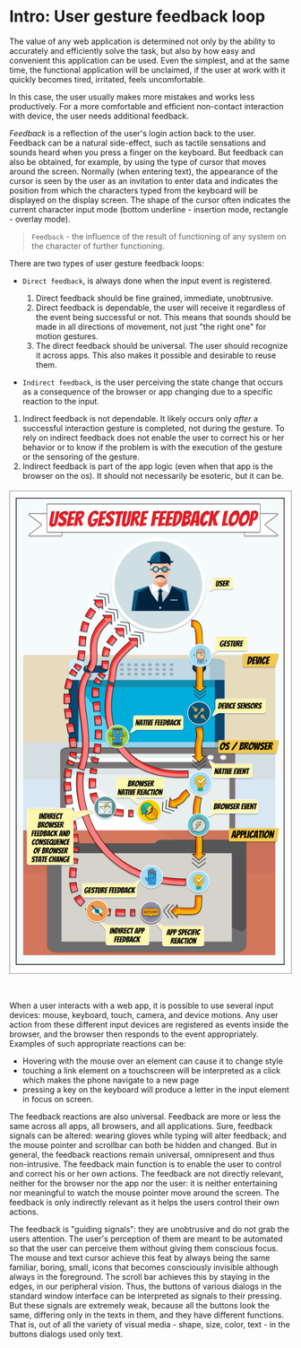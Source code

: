 # Intro: User gesture feedback loop
 The value of any web application is determined not only by the ability to accurately and efficiently solve the task, 
but also by how easy and convenient this application can be used. 
Even the simplest, and at the same time, the functional application will be unclaimed, if the user at work with it 
quickly becomes tired, irritated, feels uncomfortable. 

In this case, the user usually makes more mistakes and works less productively. For a more comfortable and efficient
 non-contact interaction with device, the user needs additional feedback. 

*Feedback* is a reflection of the user's login action back to the user. Feedback can be a natural side-effect, such 
as tactile sensations and sounds heard when you press a finger on the keyboard. But feedback can also be obtained, 
for example, by using the type of cursor that moves around the screen. Normally (when entering text), the appearance
of the cursor is seen by the user as an invitation to enter data and indicates the position from which the characters 
typed from the keyboard will be displayed on the display screen. The shape of the cursor often indicates the current
character input mode (bottom underline - insertion mode, rectangle - overlay mode). 
> `Feedback` - the influence of the result of functioning of any system on the character of further functioning.  


There are two types of user gesture feedback loops:

* `Direct feedback`, is always done when the input event is registered.
 
  1. Direct feedback should be fine grained, immediate, unobtrusive.
  2. Direct feedback is dependable, the user will receive it regardless of the event being successful or not. This means
   that sounds should be made in all directions of movement, not just "the right one" for motion gestures.
  3. The direct feedback should be universal. The user should recognize it across apps. This also makes it possible and 
  desirable to reuse them.
  
* `Indirect feedback`, is the user perceiving the state change that occurs as a consequence of the browser or app 
changing due to a specific reaction to the input.

 1. Indirect feedback is not dependable. It likely occurs only *after* a successful interaction gesture is completed, not 
during the gesture. To rely on indirect feedback does not enable the user to correct his or her behavior or to know if 
the problem is with the execution of the gesture or the sensoring of the gesture.
 2. Indirect feedback is part of the app logic (even when that app is the browser on the os). It should not necessarily 
be esoteric, but it can be.

 <p align="center">
     <img src="./img/feedbackLoop.png">
   </p><br>
   
When a user interacts with a web app, it is possible to use several input devices: mouse, keyboard, touch, camera, and
device motions. Any user action from these different input devices are registered as events inside the browser, and the
browser then responds to the event appropriately. Examples of such appropriate reactions can be: 
* Hovering with the mouse over an element can cause it to change style 
* touching a link element on a touchscreen will be interpreted as a click which makes the phone navigate to a new page 
* pressing a key on the keyboard will produce a letter in the input element in focus on screen. 


The feedback reactions are also universal. Feedback are more or less the same across all apps, all browsers, and all 
applications. Sure, feedback signals can be altered: wearing gloves while typing will alter feedback; and the mouse 
pointer and scrollbar can both be hidden and changed. But in general, the feedback reactions remain universal, 
omnipresent and thus non-intrusive. The feedback main function is to enable the user to control and correct his or her
own actions. The feedback are not directly relevant, neither for the browser nor the app nor the user: it is neither
entertaining nor meaningful to watch the mouse pointer move around the screen. The feedback is only indirectly relevant
as it helps the users control their own actions.

 The feedback is "guiding signals": they are unobtrusive and do not grab the users attention. The user's perception 
of them are meant to be automated so that the user can perceive them without giving them conscious focus. The mouse 
and text cursor achieve this feat by always being the same familiar, boring, small, icons that becomes consciously 
invisible although always in the foreground. The scroll bar achieves this by staying in the edges, in our peripheral 
vision. Thus, the buttons of various dialogs in the standard window interface can be interpreted as signals to their 
pressing. But these signals are extremely weak, because all the buttons look the same, differing only in the texts in
them, and they have different functions. That is, out of all the variety of visual media - shape, size, color, 
text - in the buttons dialogs used only text.
